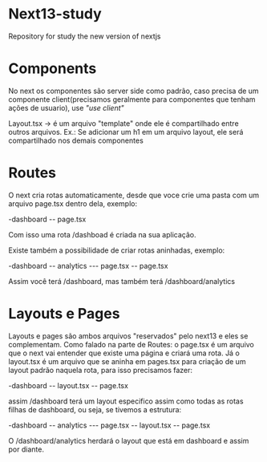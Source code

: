 # Next13-study
Repository for study the new version of nextjs


# Components
No next os componentes são server side como padrão, caso precisa de um componente client(precisamos geralmente para componentes que tenham ações de usuario), use *"use client"*

Layout.tsx -> é um arquivo "template" onde ele é compartilhado entre outros arquivos.
Ex.: Se adicionar um h1 em um arquivo layout, ele será compartilhado nos demais componentes

# Routes
O next cria rotas automaticamente, desde que voce crie uma pasta com um arquivo page.tsx dentro dela, exemplo:

-dashboard
-- page.tsx

Com isso uma rota /dashboad é criada na sua aplicação.

Existe também a possibilidade de criar rotas aninhadas, exemplo:

-dashboard
-- analytics
--- page.tsx
-- page.tsx

Assim você terá /dashboard, mas também terá /dashboard/analytics

# Layouts e Pages
Layouts e pages são ambos arquivos "reservados" pelo next13 e eles se complementam.
Como falado na parte de Routes: o page.tsx é um arquivo que o next vai entender que existe uma página e criará uma rota.
Já o layout.tsx é um arquivo que se aninha em pages.tsx para criação de um layout padrão naquela rota, para isso precisamos fazer:

-dashboard
-- layout.tsx
-- page.tsx

assim /dashboard terá um layout especifico assim como todas as rotas filhas de dashboard, ou seja, se tivemos a estrutura:

-dashboard
-- analytics
--- page.tsx
-- layout.tsx
-- page.tsx

O /dashboard/analytics herdará o layout que está em dashboard e assim por diante.